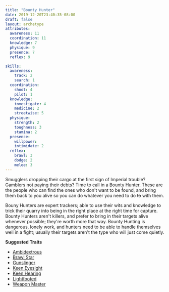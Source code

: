 ```yaml
---
title: "Bounty Hunter"
date: 2019-12-20T23:40:35-08:00
draft: false
layout: archetype
attributes:
  awareness: 11
  coordination: 11
  knowledge: 7
  physique: 9
  presence: 7
  reflex: 9

skills:
  awareness:
    track: 2
    search: 1
  coordination:
    shoot: 4
    pilot: 1
  knowledge:
    investigate: 4
    medicine: 2
    streetwise: 5
  physique:
    strength: 2
    toughness: 3
    stamina: 2
  presence:
    willpower: 
    intimidate: 2
  reflex:
    brawl: 3
    dodge: 2
    melee: 3
---
```


Smugglers dropping their cargo at the first sign of Imperial trouble? Gamblers not paying their debts? Time to call in a Bounty Hunter. These are the people who can find the ones who don't want to be found, and bring them back to you alive so you can do whatever you need to do ~~to~~ with them.

Bouny Hunters are expert trackers; able to use their wits and knowledge to trick their quarry into being in the right place at the right time for capture. Bounty Hunters aren't killers, and prefer to bring in their targets alive whenever possible; they're worth more that way. Bounty Hunting is dangerous, lonely work, and hunters need to be able to handle themselves well in a fight; usually their targets aren't the type who will just come quietly.

**Suggested Traits**
- [Ambidextrous](/systems/chargen/traits/ambidextrous)
- [Brawl Star](/systems/chargen/traits/brawl-star)
- [Gunslinger](/systems/chargen/traits/gunslinger)
- [Keen Eyesight](/systems/chargen/traits/keen-eyesight)
- [Keen Hearing](/systems/chargen/traits/keen-hearing)
- [Lightfooted](/systems/chargen/traits/lightfooted)
- [Weapon Master](/systems/chargen/traits/weapon-master)